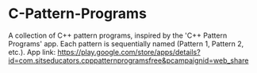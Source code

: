 # C-Pattern-Programs
A collection of C++ pattern programs, inspired by the 'C++ Pattern Programs' app. Each pattern is sequentially named (Pattern 1, Pattern 2, etc.).
App link: https://play.google.com/store/apps/details?id=com.sitseducators.cpppatternprogramsfree&pcampaignid=web_share
